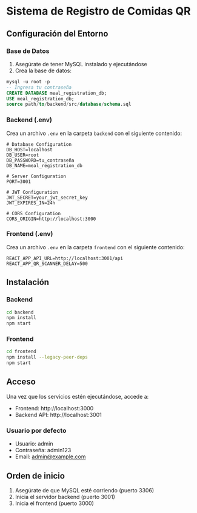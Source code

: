 # Sistema de Registro de Comidas QR

## Configuración del Entorno

### Base de Datos
1. Asegúrate de tener MySQL instalado y ejecutándose
2. Crea la base de datos:
```sql
mysql -u root -p
-- Ingresa tu contraseña
CREATE DATABASE meal_registration_db;
USE meal_registration_db;
source path/to/backend/src/database/schema.sql
```

### Backend (.env)
Crea un archivo `.env` en la carpeta `backend` con el siguiente contenido:
```
# Database Configuration
DB_HOST=localhost
DB_USER=root
DB_PASSWORD=tu_contraseña
DB_NAME=meal_registration_db

# Server Configuration
PORT=3001

# JWT Configuration
JWT_SECRET=your_jwt_secret_key
JWT_EXPIRES_IN=24h

# CORS Configuration
CORS_ORIGIN=http://localhost:3000
```

### Frontend (.env)
Crea un archivo `.env` en la carpeta `frontend` con el siguiente contenido:
```
REACT_APP_API_URL=http://localhost:3001/api
REACT_APP_QR_SCANNER_DELAY=500
```

## Instalación

### Backend
```bash
cd backend
npm install
npm start
```

### Frontend
```bash
cd frontend
npm install --legacy-peer-deps
npm start
```

## Acceso
Una vez que los servicios estén ejecutándose, accede a:
- Frontend: http://localhost:3000
- Backend API: http://localhost:3001

### Usuario por defecto
- Usuario: admin
- Contraseña: admin123
- Email: admin@example.com

## Orden de inicio
1. Asegúrate de que MySQL esté corriendo (puerto 3306)
2. Inicia el servidor backend (puerto 3001)
3. Inicia el frontend (puerto 3000)
